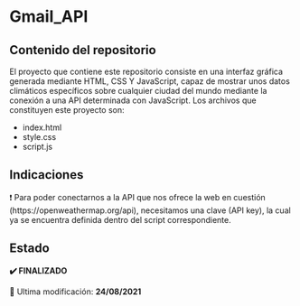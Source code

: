 <h1>Gmail_API</h1>
<h2>Contenido del repositorio</h2>
<p>El proyecto que contiene este repositorio consiste en una interfaz gráfica generada mediante HTML, CSS Y JavaScript, capaz de mostrar unos datos climáticos específicos sobre cualquier ciudad del mundo mediante la conexión a una API determinada con JavaScript. Los archivos que constituyen este proyecto son:</p>
<ul>
<li>index.html</li>
<li>style.css</li>
<li>script.js</li>
</ul>
<h2>Indicaciones</h2>
<p>❗ Para poder conectarnos a la API que nos ofrece la web en cuestión (https://openweathermap.org/api), necesitamos una clave (API key), la cual ya se encuentra definida dentro del script correspondiente.</p>
<h2>Estado</h2>
<p><strong>✔️ FINALIZADO</strong></p>
<p>📅 Ultima modificación: <strong>24/08/2021</strong></p>
